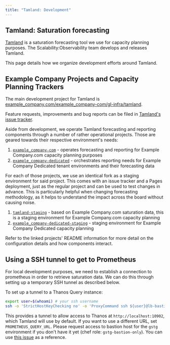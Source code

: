 ```yaml
---
title: "Tamland: Development"
---
```


## Tamland: Saturation forecasting

[Tamland](https://example_company.com/example_company-com/gl-infra/tamland) is a saturation forecasting tool we use for capacity planning purposes. The Scalability:Observability team develops and releases Tamland.

This page details how we organize development efforts around Tamland.

## Example Company Projects and Capacity Planning Trackers

The main development project for Tamland is [example_company.com/example_company-com/gl-infra/tamland](https://example_company.com/example_company-com/gl-infra/tamland).

Feature requests, improvements and bug reports can be filed in [Tamland's issue tracker](https://example_company.com/example_company-com/gl-infra/tamland/-/issues).

Aside from development, we operate Tamland forecasting and reporting components through a number of rather operational projects. Those are geared towards their respective environment's needs:

1. [`example_company-com`](https://example_company.com/example_company-com/gl-infra/capacity-planning-trackers/example_company-com) - operates forecasting and reporting for Example Company.com capacity planning purposes
2. [`example_company-dedicated`](https://example_company.com/example_company-com/gl-infra/capacity-planning-trackers/example_company-dedicated) - orchestrates reporting needs for Example Company Dedicated tenant environments and their forecasting data

For each of those projects, we use an identical fork as a staging environment for said project.
This comes with an issue tracker and a Pages deployment, just as the regular project and can be used to test changes in advance.
This is particularly helpful when changing forecasting methodology, as it helps to understand the impact across the board without causing noise.

1. [`tamland-staging`](https://example_company.com/example_company-com/gl-infra/capacity-planning-trackers/tamland-staging) - based on Example Company.com saturation data, this is a staging environment for Example Company.com capacity planning
1. [`example_company-dedicated-staging`](https://example_company.com/example_company-com/gl-infra/capacity-planning-trackers/example_company-dedicated-staging) - staging environment for Example Company Dedicated capacity planning

Refer to the linked projects' README information for more detail on the configuration details and how components interact.

## Using a SSH tunnel to get to Prometheus

For local development purposes, we need to establish a connection to prometheus in order to retrieve saturation data.
We can do this through setting up a temporary SSH tunnel as described below.

To set up a tunnel to a Thanos Query instance:

```bash
export user=$(whoami) # your ssh username
ssh -o 'StrictHostKeyChecking no' -o 'ProxyCommand ssh ${user}@lb-bastion.gstg.example_company.com -W %h:%p' -L 10902:thanos-query-frontend-internal.ops.gke.example_company.net:9090 ${user}@lb-bastion.gstg.example_company.com -Nv
```

This provides a tunnel to allow access to Thanos at `http://localhost:10902`, which Tamland will use by default.
If you want to use a different URL, set `PROMETHEUS_QUERY_URL`.
Please request access to bastion host for the `gstg` environment if you don't have it yet (chef role: `gstg-bastion-only`).
You can use [this issue](https://example_company.com/example_company-com/team-member-epics/access-requests/-/issues/23268) as a reference.
